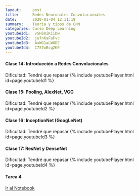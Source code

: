```yaml
---
layout:     post
title:      Redes Neuronales Convolucionales
date:       2020-01-04 12:31:19
summary:    Teoría y tipos de CNN
categories: Curso Deep Learning
youtubeId1:  vSHSmiKiiDw
youtubeId2:  ju7nKaFaFvc
youtubeId3:  AxWG1aLWODE
youtubeId4:  C7S7wBsg2KE
---
```


#### Clase 14: Introducción a Redes Convolucionales
Dificultad: Tendré que repasar
{% include youtubePlayer.html id=page.youtubeId1 %}


#### Clase 15: Pooling, AlexNet, VGG
Dificultad: Tendré que repasar
{% include youtubePlayer.html id=page.youtubeId2 %}

#### Clase 16: InceptionNet (GoogLeNet)
Dificultad: Tendré que repasar
{% include youtubePlayer.html id=page.youtubeId3 %}

#### Clase 17: ResNet y DenseNet
Dificultad: Tendré que repasar
{% include youtubePlayer.html id=page.youtubeId4 %}


#### Tarea 4 
[Ir al Notebook](https://colab.research.google.com/drive/1K18Vqh81UtJtKyZyO7LcPRgqLKl7rG8F)